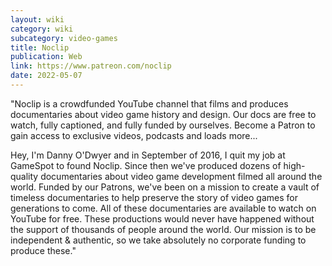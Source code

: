 ```yaml
---
layout: wiki
category: wiki
subcategory: video-games
title: Noclip
publication: Web
link: https://www.patreon.com/noclip
date: 2022-05-07
---
```


"Noclip is a crowdfunded YouTube channel that films and produces documentaries about video game history and design. Our docs are free to watch, fully captioned, and fully funded by ourselves. Become a Patron to gain access to exclusive videos, podcasts and loads more...

Hey, I'm Danny O'Dwyer and in September of 2016, I quit my job at GameSpot to found Noclip. Since then we've produced dozens of high-quality documentaries about video game development filmed all around the world. Funded by our Patrons, we've been on a mission to create a vault of timeless documentaries to help preserve the story of video games for generations to come. All of these documentaries are available to watch on YouTube for free.  These productions would never have happened without the support of thousands of people around the world. Our mission is to be independent & authentic, so we take absolutely no corporate funding to produce these."

